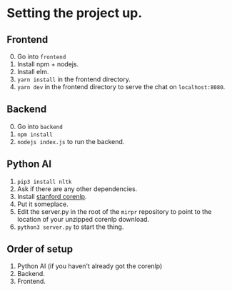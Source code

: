 # Setting the project up.

## Frontend
  0. Go into `frontend`
  1. Install npm + nodejs.
  2. Install elm.
  3. `yarn install` in the frontend directory.
  4. `yarn dev` in the frontend directory to serve the chat on `localhost:8080`.

## Backend
  0. Go into `backend`
  1. `npm install`
  2. `nodejs index.js` to run the backend.

## Python AI
  1. `pip3 install nltk`
  2. Ask if there are any other dependencies.
  3. Install [stanford corenlp](https://stanfordnlp.github.io/CoreNLP/download.html).
  4. Put it someplace.
  5. Edit the server.py in the root of the `mirpr` repository to point to the location of your unzipped corenlp download.
  6. `python3 server.py` to start the thing.

## Order of setup
  1. Python AI (if you haven't already got the corenlp)
  2. Backend.
  3. Frontend.
